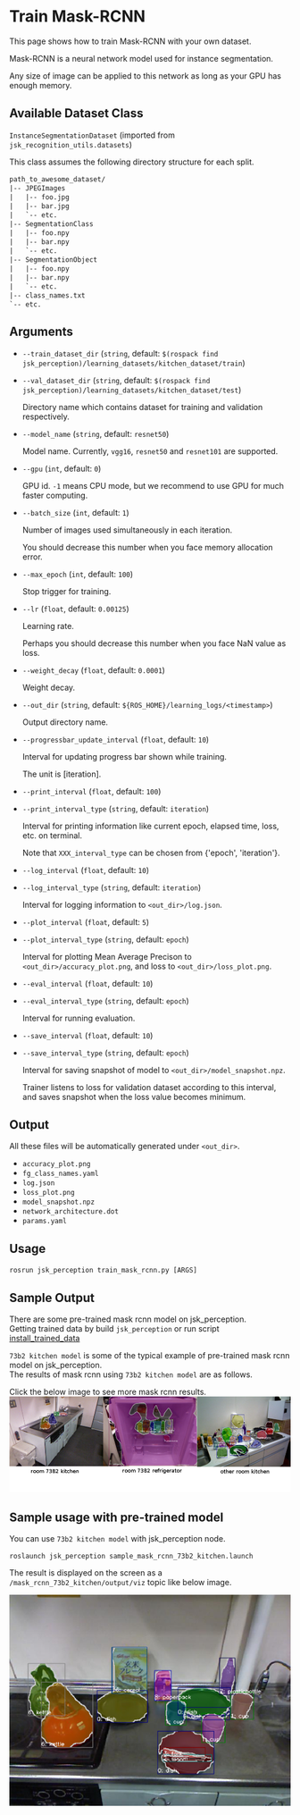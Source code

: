 # Train Mask-RCNN

This page shows how to train Mask-RCNN with your own dataset.

Mask-RCNN is a neural network model used for instance segmentation.

Any size of image can be applied to this network as long as your GPU has enough memory.


## Available Dataset Class

`InstanceSegmentationDataset` (imported from `jsk_recognition_utils.datasets`)

This class assumes the following directory structure for each split.

```
path_to_awesome_dataset/
|-- JPEGImages
|   |-- foo.jpg
|   |-- bar.jpg
|   `-- etc.
|-- SegmentationClass
|   |-- foo.npy
|   |-- bar.npy
|   `-- etc.
|-- SegmentationObject
|   |-- foo.npy
|   |-- bar.npy
|   `-- etc.
|-- class_names.txt
`-- etc.
```

## Arguments

- `--train_dataset_dir` (`string`, default: `$(rospack find jsk_perception)/learning_datasets/kitchen_dataset/train`)
- `--val_dataset_dir` (`string`, default: `$(rospack find jsk_perception)/learning_datasets/kitchen_dataset/test`)

  Directory name which contains dataset for training and validation respectively.

- `--model_name` (`string`, default: `resnet50`)

  Model name. Currently, `vgg16`, `resnet50` and `resnet101` are supported.

- `--gpu` (`int`, default: `0`)

  GPU id. `-1` means CPU mode, but we recommend to use GPU for much faster computing.

- `--batch_size` (`int`, default: `1`)

  Number of images used simultaneously in each iteration.

  You should decrease this number when you face memory allocation error.

- `--max_epoch` (`int`, default: `100`)

  Stop trigger for training.

- `--lr` (`float`, default: `0.00125`)

  Learning rate.

  Perhaps you should decrease this number when you face NaN value as loss.

- `--weight_decay` (`float`, default: `0.0001`)

  Weight decay.

- `--out_dir` (`string`, default: `${ROS_HOME}/learning_logs/<timestamp>`)

  Output directory name.

- `--progressbar_update_interval` (`float`, default: `10`)

  Interval for updating progress bar shown while training.

  The unit is [iteration].

- `--print_interval` (`float`, default: `100`)
- `--print_interval_type` (`string`, default: `iteration`)

  Interval for printing information like current epoch, elapsed time, loss, etc. on terminal.

  Note that `XXX_interval_type` can be chosen from {'epoch', 'iteration'}.

- `--log_interval` (`float`, default: `10`)
- `--log_interval_type` (`string`, default: `iteration`)

  Interval for logging information to `<out_dir>/log.json`.

- `--plot_interval` (`float`, default: `5`)
- `--plot_interval_type` (`string`, default: `epoch`)

  Interval for plotting Mean Average Precison to `<out_dir>/accuracy_plot.png`, and loss to `<out_dir>/loss_plot.png`.

- `--eval_interval` (`float`, default: `10`)
- `--eval_interval_type` (`string`, default: `epoch`)

  Interval for running evaluation.

- `--save_interval` (`float`, default: `10`)
- `--save_interval_type` (`string`, default: `epoch`)

  Interval for saving snapshot of model to `<out_dir>/model_snapshot.npz`.

  Trainer listens to loss for validation dataset according to this interval, and saves snapshot when the loss value becomes minimum.


Output
------

All these files will be automatically generated under `<out_dir>`.

- `accuracy_plot.png`
- `fg_class_names.yaml`
- `log.json`
- `loss_plot.png`
- `model_snapshot.npz`
- `network_architecture.dot`
- `params.yaml`


Usage
-----

```
rosrun jsk_perception train_mask_rcnn.py [ARGS]
```


Sample Output
-----

There are some pre-trained mask rcnn model on jsk_perception.\
Getting trained data by build `jsk_perception` or run script [install_trained_data](https://github.com/jsk-ros-pkg/jsk_recognition/blob/master/jsk_perception/scripts/install_trained_data.py)

`73b2 kitchen model` is some of the typical example of pre-trained mask rcnn model on jsk_perception.\
The results of mask rcnn using `73b2 kitchen model` are as follows.

Click the below image to see more mask rcnn results.
[![](../../../.readme/gallery_73b2_kitchen_mask_rcnn.jpg)](https://jsk-recognition.readthedocs.io/en/latest/jsk_perception/training_scripts/73b2_kitchen_mask_rcnn_result.html)


Sample usage with pre-trained model
-----
You can use `73b2 kitchen model` with jsk_perception node.
```
roslaunch jsk_perception sample_mask_rcnn_73b2_kitchen.launch
```
The result is displayed on the screen as a `/mask_rcnn_73b2_kitchen/output/viz` topic like below image.

[![](result_images/mask_rcnn_73b2_kitchen_sample_result.png)](https://jsk-recognition.readthedocs.io/en/latest/jsk_perception/training_scripts/73b2_kitchen_mask_rcnn_result.html)

